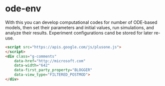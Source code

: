 ode-env
=======

With this you can develop computational codes for number of ODE-based models, then set their parameters and initial values, run simulations, and analyze their results. Experiment configurations cand be stored for later re-use.

```HTML
<script src="https://apis.google.com/js/plusone.js">
</script>
<div class="g-comments"
    data-href="http://microsoft.com"
    data-width="642"
    data-first_party_property="BLOGGER"
    data-view_type="FILTERED_POSTMOD">
</div>
```
